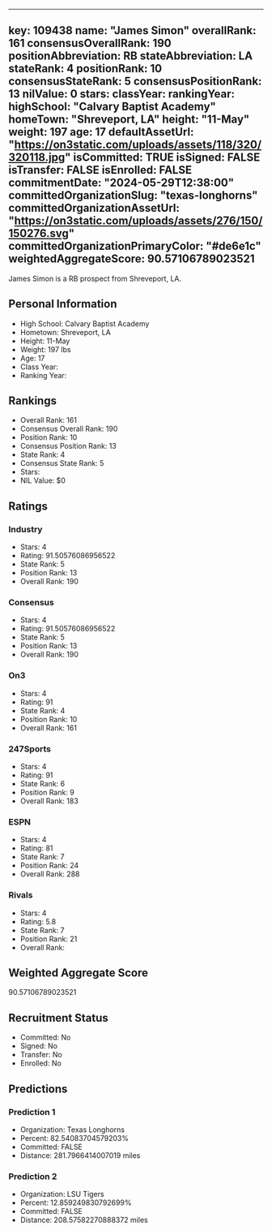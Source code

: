 ---
  key: 109438
  name: "James Simon"
  overallRank: 161
  consensusOverallRank: 190
  positionAbbreviation: RB
  stateAbbreviation: LA
  stateRank: 4
  positionRank: 10
  consensusStateRank: 5
  consensusPositionRank: 13
  nilValue: 0
  stars: 
  classYear: 
  rankingYear: 
  highSchool: "Calvary Baptist Academy"
  homeTown: "Shreveport, LA"
  height: "11-May"
  weight: 197
  age: 17
  defaultAssetUrl: "https://on3static.com/uploads/assets/118/320/320118.jpg"
  isCommitted: TRUE
  isSigned: FALSE
  isTransfer: FALSE
  isEnrolled: FALSE
  commitmentDate: "2024-05-29T12:38:00"
  committedOrganizationSlug: "texas-longhorns"
  committedOrganizationAssetUrl: "https://on3static.com/uploads/assets/276/150/150276.svg"
  committedOrganizationPrimaryColor: "#de6e1c"
  weightedAggregateScore: 90.57106789023521
  ---
  
  James Simon is a RB prospect from Shreveport, LA.
  
  ## Personal Information
  - High School: Calvary Baptist Academy
  - Hometown: Shreveport, LA
  - Height: 11-May
  - Weight: 197 lbs
  - Age: 17
  - Class Year: 
  - Ranking Year: 
  
  ## Rankings
  - Overall Rank: 161
  - Consensus Overall Rank: 190
  - Position Rank: 10
  - Consensus Position Rank: 13
  - State Rank: 4
  - Consensus State Rank: 5
  - Stars: 
  - NIL Value: $0
  
  ## Ratings
  
  ### Industry
  - Stars: 4
  - Rating: 91.50576086956522
  - State Rank: 5
  - Position Rank: 13
  - Overall Rank: 190
  
  ### Consensus
  - Stars: 4
  - Rating: 91.50576086956522
  - State Rank: 5
  - Position Rank: 13
  - Overall Rank: 190
  
  ### On3
  - Stars: 4
  - Rating: 91
  - State Rank: 4
  - Position Rank: 10
  - Overall Rank: 161
  
  ### 247Sports
  - Stars: 4
  - Rating: 91
  - State Rank: 6
  - Position Rank: 9
  - Overall Rank: 183
  
  ### ESPN
  - Stars: 4
  - Rating: 81
  - State Rank: 7
  - Position Rank: 24
  - Overall Rank: 288
  
  ### Rivals
  - Stars: 4
  - Rating: 5.8
  - State Rank: 7
  - Position Rank: 21
  - Overall Rank: 
  
  ## Weighted Aggregate Score
  90.57106789023521
  
  ## Recruitment Status
  - Committed: No
  - Signed: No
  - Transfer: No
  - Enrolled: No
  
  
  
  ## Predictions
  
  ### Prediction 1
  - Organization: Texas Longhorns
  - Percent: 82.54083704579203%
  - Committed: FALSE
  - Distance: 281.7966414007019 miles
  
  ### Prediction 2
  - Organization: LSU Tigers
  - Percent: 12.859249830792699%
  - Committed: FALSE
  - Distance: 208.57582270888372 miles
  